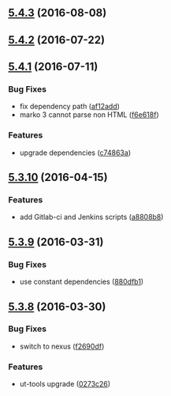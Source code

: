 <a name="5.4.3"></a>
## [5.4.3](https://git.softwaregroup-bg.com/ut5/ut-template/compare/v5.4.2...v5.4.3) (2016-08-08)



<a name="5.4.2"></a>
## [5.4.2](https://git.softwaregroup-bg.com/ut5/ut-template/compare/v5.4.1...v5.4.2) (2016-07-22)



<a name="5.4.1"></a>
## [5.4.1](https://git.softwaregroup-bg.com/ut5/ut-template/compare/v5.3.10...v5.4.1) (2016-07-11)


### Bug Fixes

* fix dependency path ([af12add](https://git.softwaregroup-bg.com/ut5/ut-template/commit/af12add))
* marko 3 cannot parse non HTML ([f6e618f](https://git.softwaregroup-bg.com/ut5/ut-template/commit/f6e618f))


### Features

* upgrade dependencies ([c74863a](https://git.softwaregroup-bg.com/ut5/ut-template/commit/c74863a))



<a name="5.3.10"></a>
## [5.3.10](https://git.softwaregroup-bg.com/ut5/ut-template/compare/v5.3.9...v5.3.10) (2016-04-15)


### Features

* add Gitlab-ci and Jenkins scripts ([a8808b8](https://git.softwaregroup-bg.com/ut5/ut-template/commit/a8808b8))



<a name="5.3.9"></a>
## [5.3.9](https://git.softwaregroup-bg.com/ut5/ut-template/compare/v5.3.8...v5.3.9) (2016-03-31)


### Bug Fixes

* use constant dependencies ([880dfb1](https://git.softwaregroup-bg.com/ut5/ut-template/commit/880dfb1))



<a name="5.3.8"></a>
## [5.3.8](https://git.softwaregroup-bg.com/ut5/ut-template/compare/v5.3.6...v5.3.8) (2016-03-30)


### Bug Fixes

* switch to nexus ([f2690df](https://git.softwaregroup-bg.com/ut5/ut-template/commit/f2690df))

### Features

* ut-tools upgrade ([0273c26](https://git.softwaregroup-bg.com/ut5/ut-template/commit/0273c26))



